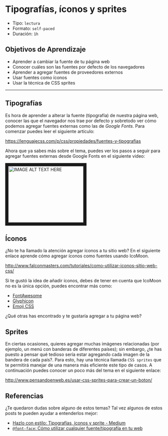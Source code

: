 # Tipografías, íconos y sprites

- Tipo: `lectura`
- Formato: `self-paced`
- Duración: `1h`

## Objetivos de Aprendizaje

- Aprender a cambiar la fuente de tu página web
- Conocer cuáles son las fuentes por defecto de los navegadores
- Aprender a agregar fuentes de proveedores externos
- Usar fuentes como íconos
- Usar la técnica de CSS sprites

***

## Tipografías

Es hora de aprender a alterar la fuente (tipografía) de nuestra página web,
conocer las que el navegador nos trae por defecto y sobretodo ver cómo podemos
agregar fuentes externas como las de _Google Fonts_. Para comenzar puedes leer el siguiente artículo:

https://lenguajecss.com/p/css/propiedades/fuentes-y-tipografias

Ahora que ya sabes más sobre el tema, puedes ver los pasos a seguir para agregar fuentes externas desde Google Fonts en el siguiente video: 

<a href="https://youtu.be/Qk4lSk3dSV0
" target="_blank">
<img src="http://img.youtube.com/vi/Qk4lSk3dSV0/0.jpg"
alt="IMAGE ALT TEXT HERE" width="240" height="180" border="10" />
</a>

## Íconos

¿No te ha llamado la atención agregar íconos a tu sitio web? En el siguiente
enlace aprende cómo agregar íconos como fuentes usando IcoMoon.

http://www.falconmasters.com/tutoriales/como-utilizar-iconos-sitio-web-css/

Si te gustó la idea de añadir íconos, debes de tener en cuenta que IcoMoon no es
la única opción, puedes encontrar más como:

- [FontAwesome](http://fontawesome.io/)
- [Glyphicon](http://glyphicons.com/)
- [Emoji CSS](https://afeld.github.io/emoji-css/)

¿Qué otras has encontrado y te gustaría agregar a tu página web?

## Sprites

En ciertas ocasiones, quieres agregar muchas imágenes relacionadas (por ejemplo,
un menú con banderas de diferentes países); sin embargo, ¿te has puesto a pensar
qué tedioso sería estar agregando cada imagen de la bandera de cada país?. Para
esto, hay una técnica llamada `CSS sprites` que te permitirá manejar de una
manera más eficiente este tipo de casos. A continuación puedes conocer un poco
más del tema en el siguiente enlace:

http://www.pensandoenweb.es/usar-css-sprites-para-crear-un-boton/

## Referencias

¿Te quedaron dudas sobre alguno de estos temas? Tal vez algunos de estos posts
te pueden ayudar a entenderlos mejor:

- [Hazlo con estilo: Tipografías, íconos y sprite - Medium](https://medium.com/laboratoria-how-to/hazlo-con-estilo-tipograf%C3%ADas-iconos-y-sprite-5a036a7b592a)
- [`@font-face`: Cómo utilizar cualquier fuente/tipografía en tu web](https://cybmeta.com/font-face-como-utilizar-cualquier-fuentetipografia-en-tu-web)

